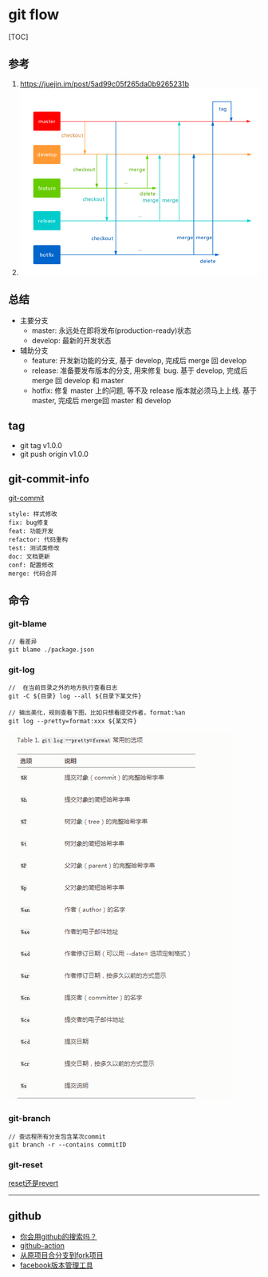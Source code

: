 # git flow

[TOC]



## 参考
1. https://juejin.im/post/5ad99c05f265da0b9265231b
2. ![git-flow](git-flow.png)

## 总结
- 主要分支
  - master: 永远处在即将发布(production-ready)状态
  - develop: 最新的开发状态
- 辅助分支
  - feature: 开发新功能的分支, 基于 develop, 完成后 merge 回 develop
  - release: 准备要发布版本的分支, 用来修复 bug. 基于 develop, 完成后 merge 回 develop 和 master
  - hotfix: 修复 master 上的问题, 等不及 release 版本就必须马上上线. 基于 master, 完成后 merge回 master 和 develop

## tag
- git tag v1.0.0
- git push origin v1.0.0

## git-commit-info
[git-commit](https://nitayneeman.com/posts/understanding-semantic-commit-messages-using-git-and-angular/#fix)

```
style: 样式修改
fix: bug修复
feat: 功能开发
refactor: 代码重构
test: 测试类修改
doc: 文档更新
conf: 配置修改
merge: 代码合并
```

## 命令

### git-blame

```
// 看差异
git blame ./package.json
```

### git-log

```
//  在当前目录之外的地方执行查看日志
git -C ${目录} log --all ${目录下某文件}

// 输出美化，规则查看下图，比如只想看提交作者，format:%an
git log --pretty=format:xxx ${某文件}
```

![git-log](./git-log.png)

### git-branch

```
// 查远程所有分支包含某次commit
git branch -r --contains commitID
```

### git-reset
[reset还是revert](https://zhuanlan.zhihu.com/p/137856034)

---

## github
- [你会用github的搜索吗？](https://juejin.im/post/6891056415440535565?utm_source=gold_browser_extension)
- [github-action](http://www.ruanyifeng.com/blog/2019/09/getting-started-with-github-actions.html)
- [从原项目合分支到fork项目](https://segmentfault.com/q/1010000004228020)
- [facebook版本管理工具](https://sapling-scm.com/docs/introduction/getting-started/)

